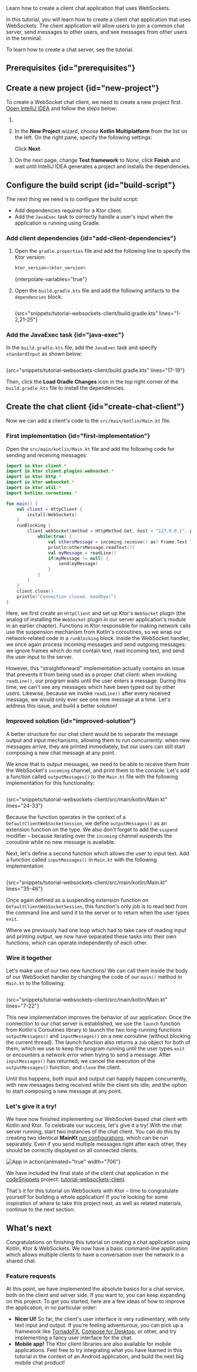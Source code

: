 [//]: # (title: Creating a WebSocket chat client)

<show-structure for="chapter" depth="2"/>

<tldr>
<var name="example_name" value="tutorial-websockets-client"/>
<include from="lib.topic" element-id="download_example"/>
</tldr>

<link-summary>
Learn how to create a client chat application that uses WebSockets.
</link-summary>

In this tutorial, you will learn how to create a client chat application that uses WebSockets. The client application will allow users to join a common chat server, send messages to other users, and see messages from other users in the terminal.

To learn how to create a chat server, see the [](creating_web_socket_chat.md) tutorial.

## Prerequisites {id="prerequisites"}
<include from="lib.topic" element-id="client_prerequisites"/>

## Create a new project {id="new-project"}

To create a WebSocket chat client, we need to create a new project first. [Open IntelliJ IDEA](https://www.jetbrains.com/help/idea/run-for-the-first-time.html) and follow
the steps below:

1. <include from="lib.topic" element-id="new_project_idea"/>
2. In the **New Project** wizard, choose **Kotlin Multiplatform** from the list on the left. On the right pane, specify the following settings:
   
   <include from="getting_started_ktor_client.topic" element-id="kotlin_app_settings"/>

   Click **Next**.

3. On the next page, change **Test framework** to _None_, click **Finish** and wait until IntelliJ IDEA generates a project and installs the dependencies.


## Configure the build script {id="build-script"}
The next thing we need is to configure the build script:
- Add dependencies required for a Ktor client.
- Add the `JavaExec` task to correctly handle a user's input when the application is running using Gradle.

### Add client dependencies {id="add-client-dependencies"}

1. Open the `gradle.properties` file and add the following line to specify the Ktor version:
   ```kotlin
   ktor_version=%ktor_version%
   ```
   {interpolate-variables="true"}

   <include from="getting_started_ktor_client.topic" element-id="eap-note"/>

2. Open the `build.gradle.kts` file and add the following artifacts to the `dependencies` block:
   ```kotlin
   ```
   {src="snippets/tutorial-websockets-client/build.gradle.kts" lines="1-2,21-25"}


### Add the JavaExec task {id="java-exec"}

In the `build.gradle.kts` file, add the `JavaExec` task and specify `standardInput` as shown below:

```kotlin
```
{src="snippets/tutorial-websockets-client/build.gradle.kts" lines="17-19"}

Then, click the **Load Gradle Changes** icon in the top right corner of the `build.gradle.kts` file to install the dependencies.


## Create the chat client {id="create-chat-client"}

Now we can add a client's code to the `src/main/kotlin/Main.kt` file.

### First implementation {id="first-implementation"}

Open the `src/main/kotlin/Main.kt` file and add the following code for sending and receiving messages:

```kotlin
import io.ktor.client.*
import io.ktor.client.plugins.websocket.*
import io.ktor.http.*
import io.ktor.websocket.*
import io.ktor.util.*
import kotlinx.coroutines.*

fun main() {
    val client = HttpClient {
        install(WebSockets)
    }
    runBlocking {
        client.webSocket(method = HttpMethod.Get, host = "127.0.0.1", port = 8080, path = "/chat") {
            while(true) {
                val othersMessage = incoming.receive() as? Frame.Text ?: continue
                println(othersMessage.readText())
                val myMessage = readLine()
                if(myMessage != null) {
                    send(myMessage)
                }
            }
        }
    }
    client.close()
    println("Connection closed. Goodbye!")
}
```

Here, we first create an `HttpClient` and set up Ktor's `WebSocket` plugin (the analog of installing the `WebSocket` plugin in our server application's module in an earlier chapter). Functions in Ktor responsible for making network calls use the suspension mechanism from Kotlin's coroutines, so we wrap our network-related code in a `runBlocking` block. Inside the WebSocket handler, we once again process incoming messages and send outgoing messages: we ignore frames which do not contain text, read incoming text, and send the user input to the server.

However, this "straightforward" implementation actually contains an issue that prevents it from being used as a proper chat client: when invoking `readLine()`, our program waits until the user enters a message. During this time, we can't see any messages which have been typed out by other users. Likewise, because we invoke `readLine()` after every received message, we would only ever see one new message at a time. Let's address this issue, and build a better solution!


### Improved solution {id="improved-solution"}

A better structure for our chat client would be to separate the message output and input mechanisms, allowing them to run concurrently: when new messages arrive, they are printed immediately, but our users can still start composing a new chat message at any point.

We know that to output messages, we need to be able to receive them from the WebSocket's `incoming` channel, and print them to the console. Let's add a function called `outputMessages()` to the `Main.kt` file with the following implementation for this functionality:

```kotlin
```
{src="snippets/tutorial-websockets-client/src/main/kotlin/Main.kt" lines="24-33"}

Because the function operates in the context of a `DefaultClientWebSocketSession`, we define `outputMessages()` as an extension function on the type. We also don't forget to add the `suspend` modifier – because iterating over the `incoming` channel suspends the coroutine while no new message is available.

Next, let's define a second function which allows the user to input text. Add a function called `inputMessages()` in `Main.kt` with the following implementation

```kotlin
```
{src="snippets/tutorial-websockets-client/src/main/kotlin/Main.kt" lines="35-46"}

Once again defined as a suspending extension function on `DefaultClientWebSocketSession`, this function's only job is to read text from the command line and send it to the server or to return when the user types `exit`.

Where we previously had one loop which had to take care of reading input and printing output, we now have separated these tasks into their own functions, which can operate independently of each other.

### Wire it together

Let's make use of our two new functions! We can call them inside the body of our WebSocket handler by changing the code of our `main()` method in `Main.kt` to the following:

```kotlin
```
{src="snippets/tutorial-websockets-client/src/main/kotlin/Main.kt" lines="7-22"}

This new implementation improves the behavior of our application: Once the connection to our chat server is established, we use the `launch` function from Kotlin's Coroutines library to launch the two long-running functions `outputMessages()` and `inputMessages()` on a new coroutine (without blocking the current thread). The launch function also returns a `Job` object for both of them, which we use to keep the program running until the user types `exit` or encounters a network error when trying to send a message. After `inputMessages()` has returned, we cancel the execution of the `outputMessages()` function, and `close` the client.

Until this happens, both input and output can happily happen concurrently, with new messages being received while the client sits idle, and the option to start composing a new message at any point.

### Let's give it a try!

We have now finished implementing our WebSocket-based chat client with Kotlin and Ktor. To celebrate our success, let's give it a try! With the chat server running, start two instances of the chat client. You can do this by creating two identical **MainKt** [run configurations](https://www.jetbrains.com/help/idea/run-debug-configuration.html), which can be run separately. Even if you send multiple messages right after each other, they should be correctly displayed on all connected clients.

![App in action](app_in_action.png){animated="true" width="706"}

We have included the final state of the client chat application in the [codeSnippets](https://github.com/ktorio/ktor-documentation/tree/%current-branch%/codeSnippets) project: [tutorial-websockets-client](https://github.com/ktorio/ktor-documentation/tree/%current-branch%/codeSnippets/snippets/tutorial-websockets-client).

That's it for this tutorial on WebSockets with Ktor – time to congratulate yourself for building a whole application! If you're looking for some inspiration of where to take this project next, as well as related materials, continue to the next section.



## What's next

Congratulations on finishing this tutorial on creating a chat application using Kotlin, Ktor & WebSockets. We now have a basic command-line application which allows multiple clients to have a conversation over the network in a shared chat.

### Feature requests

At this point, we have implemented the absolute basics for a chat service, both on the client and server side. If you want to, you can keep expanding on this project. To get you started, here are a few ideas of how to improve the application, in no particular order:

- **Nicer UI!** So far, the client's user interface is very rudimentary, with only text input and output. If you're feeling adventurous, you can pick up a framework like [TornadoFX](https://tornadofx.io/), [Compose for Desktop](https://www.jetbrains.com/lp/compose/), or other, and try implementing a fancy user interface for the chat.
- **Mobile app!** The Ktor client libraries are also available for mobile applications. Feel free to try integrating what you have learned in this tutorial in the context of an Android application, and build the next big mobile chat product!
